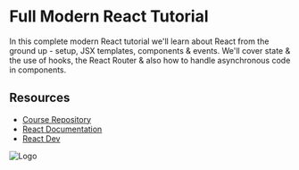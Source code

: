
# Full Modern React Tutorial



In this complete modern React tutorial we'll learn about React from the ground up - setup, JSX templates, components & events. We'll cover state & the use of hooks, the React Router & also how to handle asynchronous code in components.

## Resources

 - [Course Repository](https://github.com/iamshaunjp/Complete-React-Tutorial)
 - [React Documentation](https://17.reactjs.org/docs/getting-started.html)
 - [React Dev](https://react.dev/)




![Logo](https://www.freecodecamp.org/news/content/images/2021/06/Ekran-Resmi-2019-11-18-18.08.13.png)

